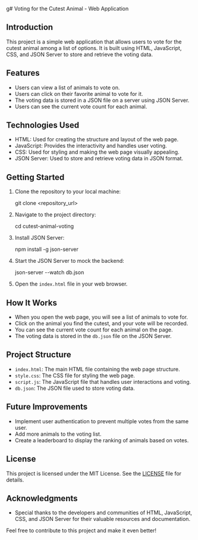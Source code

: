 g# Voting for the Cutest Animal - Web Application

## Introduction

This project is a simple web application that allows users to vote for the cutest animal among a list of options. It is built using HTML, JavaScript, CSS, and JSON Server to store and retrieve the voting data.

## Features

- Users can view a list of animals to vote on.
- Users can click on their favorite animal to vote for it.
- The voting data is stored in a JSON file on a server using JSON Server.
- Users can see the current vote count for each animal.

## Technologies Used

- HTML: Used for creating the structure and layout of the web page.
- JavaScript: Provides the interactivity and handles user voting.
- CSS: Used for styling and making the web page visually appealing.
- JSON Server: Used to store and retrieve voting data in JSON format.

## Getting Started

1. Clone the repository to your local machine:

   
   git clone <repository_url>
   

2. Navigate to the project directory:

   
   cd cutest-animal-voting
   

3. Install JSON Server:

   
   npm install -g json-server
   

4. Start the JSON Server to mock the backend:

   
   json-server --watch db.json
   

5. Open the `index.html` file in your web browser.

## How It Works

- When you open the web page, you will see a list of animals to vote for.
- Click on the animal you find the cutest, and your vote will be recorded.
- You can see the current vote count for each animal on the page.
- The voting data is stored in the `db.json` file on the JSON Server.

## Project Structure

- `index.html`: The main HTML file containing the web page structure.
- `style.css`: The CSS file for styling the web page.
- `script.js`: The JavaScript file that handles user interactions and voting.
- `db.json`: The JSON file used to store voting data.

## Future Improvements

- Implement user authentication to prevent multiple votes from the same user.
- Add more animals to the voting list.
- Create a leaderboard to display the ranking of animals based on votes.

## License

This project is licensed under the MIT License. See the [LICENSE](LICENSE) file for details.

## Acknowledgments

- Special thanks to the developers and communities of HTML, JavaScript, CSS, and JSON Server for their valuable resources and documentation.

Feel free to contribute to this project and make it even better!